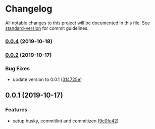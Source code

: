 # Changelog

All notable changes to this project will be documented in this file. See [standard-version](https://github.com/conventional-changelog/standard-version) for commit guidelines.

### [0.0.4](https://github.com/SandroMiguel/standard-commit/compare/v0.0.3...v0.0.4) (2019-10-18)

### [0.0.2](https://github.com/SandroMiguel/standard-commit/compare/v1.1.0...v0.0.2) (2019-10-17)


### Bug Fixes

* update version to 0.0.1 ([314725e](https://github.com/SandroMiguel/standard-commit/commit/314725ef8c574ae6b0a1fab635f1468317153a6f))

## 0.0.1 (2019-10-17)


### Features

* setup husky, commitlint and commitizen ([9c0fc42](https://github.com/SandroMiguel/standard-commit/commit/9c0fc4298a76d4e9a8faf499d2a9e37fc2849cda))
